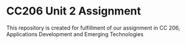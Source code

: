 # CC206 Unit 2 Assignment

This repository is created for fulfillment of our assignment in CC 206, Applications Development and Emerging Technologies

